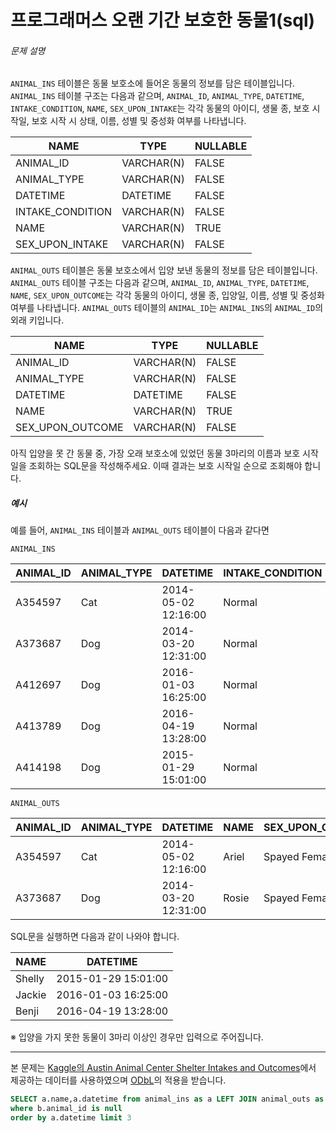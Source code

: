 # 프로그래머스 오랜 기간 보호한 동물1(sql)

###### 문제 설명

`ANIMAL_INS` 테이블은 동물 보호소에 들어온 동물의 정보를 담은 테이블입니다. `ANIMAL_INS` 테이블 구조는 다음과 같으며, `ANIMAL_ID`, `ANIMAL_TYPE`, `DATETIME`, `INTAKE_CONDITION`, `NAME`, `SEX_UPON_INTAKE`는 각각 동물의 아이디, 생물 종, 보호 시작일, 보호 시작 시 상태, 이름, 성별 및 중성화 여부를 나타냅니다.

| NAME             | TYPE       | NULLABLE |
| ---------------- | ---------- | -------- |
| ANIMAL_ID        | VARCHAR(N) | FALSE    |
| ANIMAL_TYPE      | VARCHAR(N) | FALSE    |
| DATETIME         | DATETIME   | FALSE    |
| INTAKE_CONDITION | VARCHAR(N) | FALSE    |
| NAME             | VARCHAR(N) | TRUE     |
| SEX_UPON_INTAKE  | VARCHAR(N) | FALSE    |

`ANIMAL_OUTS` 테이블은 동물 보호소에서 입양 보낸 동물의 정보를 담은 테이블입니다. `ANIMAL_OUTS` 테이블 구조는 다음과 같으며, `ANIMAL_ID`, `ANIMAL_TYPE`, `DATETIME`, `NAME`, `SEX_UPON_OUTCOME`는 각각 동물의 아이디, 생물 종, 입양일, 이름, 성별 및 중성화 여부를 나타냅니다. `ANIMAL_OUTS` 테이블의 `ANIMAL_ID`는 `ANIMAL_INS`의 `ANIMAL_ID`의 외래 키입니다.

| NAME             | TYPE       | NULLABLE |
| ---------------- | ---------- | -------- |
| ANIMAL_ID        | VARCHAR(N) | FALSE    |
| ANIMAL_TYPE      | VARCHAR(N) | FALSE    |
| DATETIME         | DATETIME   | FALSE    |
| NAME             | VARCHAR(N) | TRUE     |
| SEX_UPON_OUTCOME | VARCHAR(N) | FALSE    |

아직 입양을 못 간 동물 중, 가장 오래 보호소에 있었던 동물 3마리의 이름과 보호 시작일을 조회하는 SQL문을 작성해주세요. 이때 결과는 보호 시작일 순으로 조회해야 합니다.

##### 예시

예를 들어, `ANIMAL_INS` 테이블과 `ANIMAL_OUTS` 테이블이 다음과 같다면

```
ANIMAL_INS
```

| ANIMAL_ID | ANIMAL_TYPE | DATETIME            | INTAKE_CONDITION | NAME   | SEX_UPON_INTAKE |
| --------- | ----------- | ------------------- | ---------------- | ------ | --------------- |
| A354597   | Cat         | 2014-05-02 12:16:00 | Normal           | Ariel  | Spayed Female   |
| A373687   | Dog         | 2014-03-20 12:31:00 | Normal           | Rosie  | Spayed Female   |
| A412697   | Dog         | 2016-01-03 16:25:00 | Normal           | Jackie | Neutered Male   |
| A413789   | Dog         | 2016-04-19 13:28:00 | Normal           | Benji  | Spayed Female   |
| A414198   | Dog         | 2015-01-29 15:01:00 | Normal           | Shelly | Spayed Female   |

```
ANIMAL_OUTS
```

| ANIMAL_ID | ANIMAL_TYPE | DATETIME            | NAME  | SEX_UPON_OUTCOME |
| --------- | ----------- | ------------------- | ----- | ---------------- |
| A354597   | Cat         | 2014-05-02 12:16:00 | Ariel | Spayed Female    |
| A373687   | Dog         | 2014-03-20 12:31:00 | Rosie | Spayed Female    |

SQL문을 실행하면 다음과 같이 나와야 합니다.

| NAME   | DATETIME            |
| ------ | ------------------- |
| Shelly | 2015-01-29 15:01:00 |
| Jackie | 2016-01-03 16:25:00 |
| Benji  | 2016-04-19 13:28:00 |

※ 입양을 가지 못한 동물이 3마리 이상인 경우만 입력으로 주어집니다.

------

본 문제는 [Kaggle의 Austin Animal Center Shelter Intakes and Outcomes](https://www.kaggle.com/aaronschlegel/austin-animal-center-shelter-intakes-and-outcomes)에서 제공하는 데이터를 사용하였으며 [ODbL](https://opendatacommons.org/licenses/odbl/1.0/)의 적용을 받습니다.

```sql
SELECT a.name,a.datetime from animal_ins as a LEFT JOIN animal_outs as b on a.animal_id = b.animal_id
where b.animal_id is null
order by a.datetime limit 3
```

